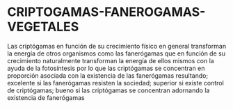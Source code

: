 # CRIPTOGAMAS-FANEROGAMAS-VEGETALES
Las criptógamas en función de su crecimiento físico en general transforman la energía de otros organismos como las fanerógamas que en función de su crecimiento naturalmente transforman la energía de ellos mismos con la ayuda de la fotosíntesis por lo que las criptógamas se concentran en proporción asociada con la existencia de las fanerógamas resultando; excelente si las fanerógamas resisten la sociedad; superior si existe control de criptógamas; bueno si las criptógamas se concentran adornando la existencia de fanerógamas   
